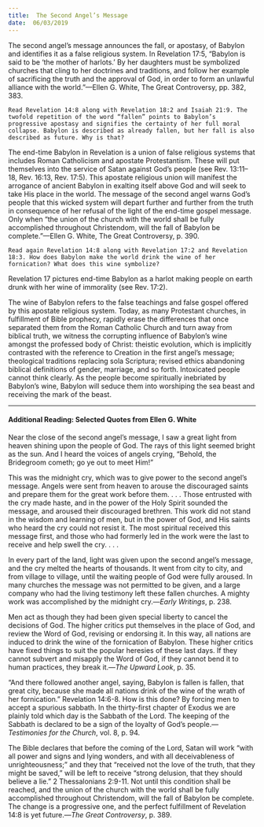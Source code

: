 ```yaml
---
title:  The Second Angel’s Message
date:  06/03/2019
---
```


The second angel’s message announces the fall, or apostasy, of Babylon and identifies it as a false religious system. In Revelation 17:5, “Babylon is said to be ‘the mother of harlots.’ By her daughters must be symbolized churches that cling to her doctrines and traditions, and follow her example of sacrificing the truth and the approval of God, in order to form an unlawful alliance with the world.”—Ellen G. White, The Great Controversy, pp. 382, 383.

`Read Revelation 14:8 along with Revelation 18:2 and Isaiah 21:9. The twofold repetition of the word “fallen” points to Babylon’s progressive apostasy and signifies the certainty of her full moral collapse. Babylon is described as already fallen, but her fall is also described as future. Why is that?`

The end-time Babylon in Revelation is a union of false religious systems that includes Roman Catholicism and apostate Protestantism. These will put themselves into the service of Satan against God’s people (see Rev. 13:11–18, Rev. 16:13, Rev. 17:5). This apostate religious union will manifest the arrogance of ancient Babylon in exalting itself above God and will seek to take His place in the world. The message of the second angel warns God’s people that this wicked system will depart further and further from the truth in consequence of her refusal of the light of the end-time gospel message. Only when “the union of the church with the world shall be fully accomplished throughout Christendom, will the fall of Babylon be complete.”—Ellen G. White, The Great Controversy, p. 390.

`Read again Revelation 14:8 along with Revelation 17:2 and Revelation 18:3. How does Babylon make the world drink the wine of her fornication? What does this wine symbolize?`

Revelation 17 pictures end-time Babylon as a harlot making people on earth drunk with her wine of immorality (see Rev. 17:2).

The wine of Babylon refers to the false teachings and false gospel offered by this apostate religious system. Today, as many Protestant churches, in fulfillment of Bible prophecy, rapidly erase the differences that once separated them from the Roman Catholic Church and turn away from biblical truth, we witness the corrupting influence of Babylon’s wine amongst the professed body of Christ: theistic evolution, which is implicitly contrasted with the reference to Creation in the first angel’s message; theological traditions replacing sola Scriptura; revised ethics abandoning biblical definitions of gender, marriage, and so forth. Intoxicated people cannot think clearly. As the people become spiritually inebriated by Babylon’s wine, Babylon will seduce them into worshiping the sea beast and receiving the mark of the beast.

---

#### Additional Reading: Selected Quotes from Ellen G. White

Near the close of the second angel’s message, I saw a great light from heaven shining upon the people of God. The rays of this light seemed bright as the sun. And I heard the voices of angels crying, “Behold, the Bridegroom cometh; go ye out to meet Him!” 

This was the midnight cry, which was to give power to the second angel’s message. Angels were sent from heaven to arouse the discouraged saints and prepare them for the great work before them. . . . Those entrusted with the cry made haste, and in the power of the Holy Spirit sounded the message, and aroused their discouraged brethren. This work did not stand in the wisdom and learning of men, but in the power of God, and His saints who heard the cry could not resist it. The most spiritual received this message first, and those who had formerly led in the work were the last to receive and help swell the cry. . . . 

In every part of the land, light was given upon the second angel’s message, and the cry melted the hearts of thousands. It went from city to city, and from village to village, until the waiting people of God were fully aroused. In many churches the message was not permitted to be given, and a large company who had the living testimony left these fallen churches. A mighty work was accomplished by the midnight cry.—_Early Writings_, p. 238.

Men act as though they had been given special liberty to cancel the decisions of God. The higher critics put themselves in the place of God, and review the Word of God, revising or endorsing it. In this way, all nations are induced to drink the wine of the fornication of Babylon. These higher critics have fixed things to suit the popular heresies of these last days. If they cannot subvert and misapply the Word of God, if they cannot bend it to human practices, they break it.—_The Upward Look_, p. 35.

“And there followed another angel, saying, Babylon is fallen is fallen, that great city, because she made all nations drink of the wine of the wrath of her fornication.” Revelation 14:6-8. How is this done? By forcing men to accept a spurious sabbath. In the thirty-first chapter of Exodus we are plainly told which day is the Sabbath of the Lord. The keeping of the Sabbath is declared to be a sign of the loyalty of God’s people.—_Testimonies for the Church_, vol. 8, p. 94. 

The Bible declares that before the coming of the Lord, Satan will work “with all power and signs and lying wonders, and with all deceivableness of unrighteousness;” and they that “received not the love of the truth, that they might be saved,” will be left to receive “strong delusion, that they should believe a lie.” 2 Thessalonians 2:9-11. Not until this condition shall be reached, and the union of the church with the world shall be fully accomplished throughout Christendom, will the fall of Babylon be complete. The change is a progressive one, and the perfect fulfillment of Revelation 14:8 is yet future.—_The Great Controversy_, p. 389.